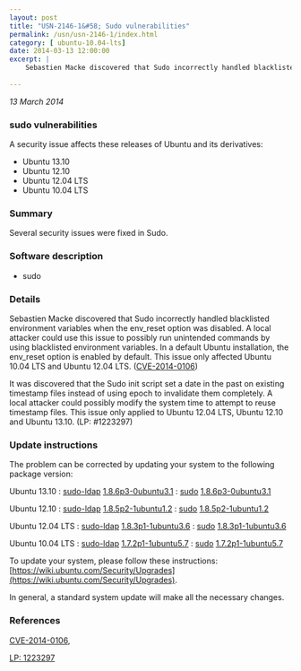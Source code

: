 ```yaml
---
layout: post
title: "USN-2146-1&#58; Sudo vulnerabilities"
permalink: /usn/usn-2146-1/index.html
category: [ ubuntu-10.04-lts]
date: 2014-03-13 12:00:00
excerpt: |
    Sebastien Macke discovered that Sudo incorrectly handled blacklisted environment variables when the env_reset option was disabled. A local attacker could use this issue to possibly run unintended commands by using blacklisted environment variables. In a default Ubuntu installation, the env_reset option is enabled by default. This issue only affected Ubuntu 10.04 LTS and Ubuntu 12.04 LTS. ([CVE-2014-0106](http://people.ubuntu.com/~ubuntu-security/cve/CVE-2014-0106))
    
--- 
```

 
 

*13 March 2014*

### sudo vulnerabilities

A security issue affects these releases of Ubuntu and its derivatives:

* Ubuntu 13.10
* Ubuntu 12.10
* Ubuntu 12.04 LTS
* Ubuntu 10.04 LTS

### Summary

Several security issues were fixed in Sudo. 

### Software description

* sudo 

### Details

Sebastien Macke discovered that Sudo incorrectly handled blacklisted environment variables when the env_reset option was disabled. A local attacker could use this issue to possibly run unintended commands by using blacklisted environment variables. In a default Ubuntu installation, the env_reset option is enabled by default. This issue only affected Ubuntu 10.04 LTS and Ubuntu 12.04 LTS. ([CVE-2014-0106](http://people.ubuntu.com/~ubuntu-security/cve/CVE-2014-0106))

It was discovered that the Sudo init script set a date in the past on existing timestamp files instead of using epoch to invalidate them completely. A local attacker could possibly modify the system time to attempt to reuse timestamp files. This issue only applied to Ubuntu 12.04 LTS, Ubuntu 12.10 and Ubuntu 13.10. (LP: #1223297) 

### Update instructions

The problem can be corrected by updating your system to the following package version:

Ubuntu 13.10
 : [sudo-ldap](https://launchpad.net/ubuntu/+source/sudo) <span> [1.8.6p3-0ubuntu3.1](https://launchpad.net/ubuntu/+source/sudo/1.8.6p3-0ubuntu3.1) </span> 
 : [sudo](https://launchpad.net/ubuntu/+source/sudo) <span> [1.8.6p3-0ubuntu3.1](https://launchpad.net/ubuntu/+source/sudo/1.8.6p3-0ubuntu3.1) </span> 

Ubuntu 12.10
 : [sudo-ldap](https://launchpad.net/ubuntu/+source/sudo) <span> [1.8.5p2-1ubuntu1.2](https://launchpad.net/ubuntu/+source/sudo/1.8.5p2-1ubuntu1.2) </span> 
 : [sudo](https://launchpad.net/ubuntu/+source/sudo) <span> [1.8.5p2-1ubuntu1.2](https://launchpad.net/ubuntu/+source/sudo/1.8.5p2-1ubuntu1.2) </span> 

Ubuntu 12.04 LTS
 : [sudo-ldap](https://launchpad.net/ubuntu/+source/sudo) <span> [1.8.3p1-1ubuntu3.6](https://launchpad.net/ubuntu/+source/sudo/1.8.3p1-1ubuntu3.6) </span> 
 : [sudo](https://launchpad.net/ubuntu/+source/sudo) <span> [1.8.3p1-1ubuntu3.6](https://launchpad.net/ubuntu/+source/sudo/1.8.3p1-1ubuntu3.6) </span> 

Ubuntu 10.04 LTS
 : [sudo-ldap](https://launchpad.net/ubuntu/+source/sudo) <span> [1.7.2p1-1ubuntu5.7](https://launchpad.net/ubuntu/+source/sudo/1.7.2p1-1ubuntu5.7) </span> 
 : [sudo](https://launchpad.net/ubuntu/+source/sudo) <span> [1.7.2p1-1ubuntu5.7](https://launchpad.net/ubuntu/+source/sudo/1.7.2p1-1ubuntu5.7) </span> 

To update your system, please follow these instructions: [https://wiki.ubuntu.com/Security/Upgrades](https://wiki.ubuntu.com/Security/Upgrades).

In general, a standard system update will make all the necessary changes. 

### References

 
 [CVE-2014-0106](http://people.ubuntu.com/~ubuntu-security/cve/CVE-2014-0106), 

 [LP: 1223297](https://launchpad.net/bugs/1223297)
 

